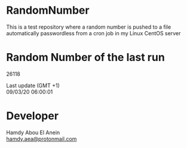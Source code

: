 # RandomNumber    
This is a test repository where a random number is pushed to a file automatically passwordless from a cron job in my Linux CentOS server    
# Random Number of the last run   
26118
      
Last update (GMT +1)    
09/03/20 06:00:01
# Developer    
Hamdy Abou El Anein   
hamdy.aea@protonmail.com
